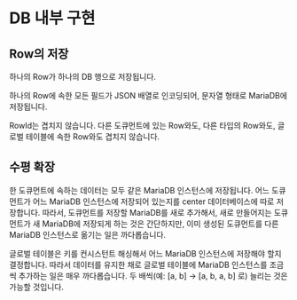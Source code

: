 # DB 내부 구현

## Row의 저장
하나의 Row가 하나의 DB 행으로 저장됩니다.

하나의 Row에 속한 모든 필드가 JSON 배열로 인코딩되어, 문자열 형태로 MariaDB에 저장됩니다.

RowId는 겹치지 않습니다. 다른 도큐먼트에 있는 Row와도, 다른 타입의 Row와도, 글로벌 테이블에 속한 Row와도 겹치지 않습니다.

## 수평 확장
한 도큐먼트에 속하는 데이터는 모두 같은 MariaDB 인스턴스에 저장됩니다.
어느 도큐먼트가 어느 MariaDB 인스턴스에 저장되어 있는지를 center 데이터베이스에 따로 저장합니다.
따라서, 도큐먼트를 저장할 MariaDB를 새로 추가해서, 새로 만들어지는 도큐먼트가 새 MariaDB에 저장되게 하는 것은 간단하지만,
이미 생성된 도큐먼트를 다른 MariaDB 인스턴스로 옮기는 일은 까다롭습니다.

글로벌 테이블은 키를 컨시스턴트 해싱해서 어느 MariaDB 인스턴스에 저장해야 할지 결정합니다.
따라서 데이터를 유지한 채로 글로벌 테이블에 MariaDB 인스턴스를 조금씩 추가하는 일은 매우 까다롭습니다.
두 배씩(예: [a, b] → [a, b, a, b] 로) 늘리는 것은 가능할 것입니다.
